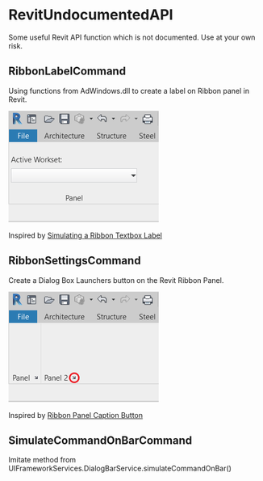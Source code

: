 # RevitUndocumentedAPI

Some useful Revit API function which is not documented. Use at your own risk.

## RibbonLabelCommand
Using functions from AdWindows.dll to create a label on Ribbon panel in Revit.

![Revit Ribbon Label](./Images/RibbonLabelCommand.PNG?raw=true)

Inspired by [Simulating a Ribbon Textbox Label](https://thebuildingcoder.typepad.com/blog/2010/09/simulating-a-ribbon-textbox-label.html)

## RibbonSettingsCommand
Create a Dialog Box Launchers button on the Revit Ribbon Panel.

![Revit Ribbon Dialog Box Launchers](./Images/RibbonSettingsCommand.png?raw=true)

Inspired by [Ribbon Panel Caption Button](https://forums.autodesk.com/t5/revit-api-forum/ribbon-panel-caption-button/m-p/9354199#M45054)

## SimulateCommandOnBarCommand
Imitate method from UIFrameworkServices.DialogBarService.simulateCommandOnBar()
